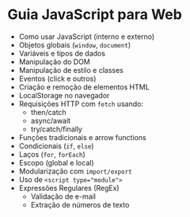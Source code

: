 # Guia JavaScript para Web

- Como usar JavaScript (interno e externo)
- Objetos globais (`window`, `document`)
- Variáveis e tipos de dados
- Manipulação do DOM
- Manipulação de estilo e classes
- Eventos (click e outros)
- Criação e remoção de elementos HTML
- LocalStorage no navegador
- Requisições HTTP com `fetch` usando:
  - then/catch
  - async/await
  - try/catch/finally
- Funções tradicionais e arrow functions
- Condicionais (`if`, `else`)
- Laços (`for`, `forEach`)
- Escopo (global e local)
- Modularização com `import/export`
- Uso de `<script type="module">`
- Expressões Regulares (RegEx)
  - Validação de e-mail
  - Extração de números de texto
